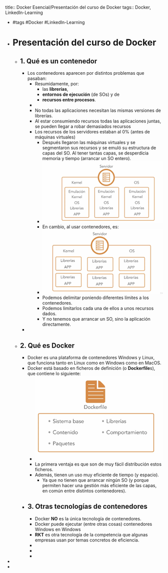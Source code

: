 title:: Docker Esencial/Presentación del curso de Docker
tags:: Docker, LinkedIn-Learning

- #tags #Docker #LinkedIn-Learning
- # Presentación del curso de Docker
	- ## 1. Qué es un contenedor
		- Los contenedores aparecen por distintos problemas que pasaban:
			- Resumidamente, por:
				- las **librerías**,
				- **entornos de ejecución** (de SOs) y de
				- **recursos entre procesos**.
			-
			- No todas las aplicaciones necesitan las mismas versiones de librerías.
			- Al estar consumiendo recursos todas las aplicaciones juntas, se pueden llegar a robar demasiados recursos
			- Los recursos de los servidores estaban al 0% (antes de máquinas virtuales)
				- Después llegaron las máquinas virtuales y se segmentaron sus recursos y se emuló su estructura de capas del SO. Al tener tantas capas, se desperdicia memoria y tiempo (arrancar un SO entero).
				- ![image.png](../assets/image_1661524893063_0.png)
				- En cambio, al usar contenedores, es:
				- ![image.png](../assets/image_1661524952485_0.png)
				- Podemos delimitar poniendo diferentes límites a los contenedores.
				- Podemos limitarlos cada una de ellos a unos recursos dados.
				- Y no tenemos que arrancar un SO, sino la aplicación directamente.
		-
	- ## 2. Qué es Docker
		- Docker es una plataforma de contenedores Windows y Linux, que funciona tanto en Linux como en Windows como en MacOS.
		- Docker está basado en ficheros de definición (o **Dockerfile**s), que contiene lo siguiente:
			- ![image.png](../assets/image_1661525275833_0.png)
			- La primera ventaja es que son de muy fácil distribución estos ficheros.
			- Además, tienen un uso muy eficiente de tiempo (y espacio).
				- Ya que no tienen que arrancar ningún SO (y porque permiten hacer una gestión más eficiente de las capas, en común entre distintos contenedores).
		- ## 3. Otras tecnologías de contenedores
			- Docker **NO** es la única tecnología de contenedores.
			- Docker puede ejecutar (entre otras cosas) contenedores Windows en Windows
			- **RKT** es otra tecnología de la competencia que algunas empresas usan por temas concretos de eficiencia.
			-
			-
			-
-
-